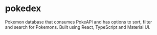 # pokedex
Pokemon database that consumes PokeAPI and has options to sort, filter and search for Pokemons. Built using React, TypeScript and Material UI.
